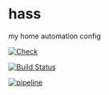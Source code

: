 # hass

my home automation config

[![Check](https://github.com/avidit/homeassistant/workflows/Check/badge.svg?branch=develop)](https://github.com/avidit/homeassistant)

[![Build Status](https://travis-ci.org/avidit/homeassistant.svg?branch=develop)](https://travis-ci.org/avidit/homeassistant)

[![pipeline](https://gitlab.com/avidit/homeassistant/badges/develop/pipeline.svg)](https://gitlab.com/avidit/homeassistant)

